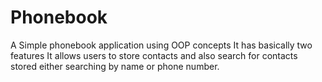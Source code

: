 # Phonebook

A Simple phonebook application using OOP concepts
It has basically two features
It allows users to store contacts and also search for contacts stored either searching by name or phone number.
